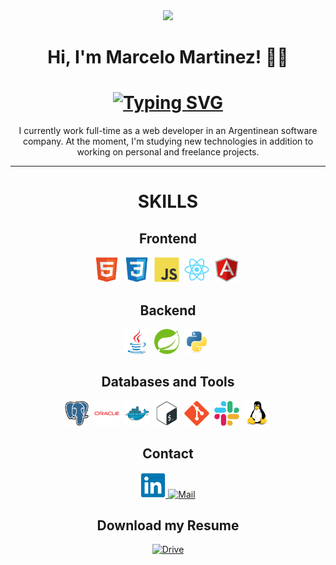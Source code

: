 
<div id="header" align="center">
     <img src="https://github.com/hebertdev1/hebertdev1/blob/master/javascript.gif">
     
#  Hi, I'm Marcelo Martinez! 👋👋

# [![Typing SVG](https://readme-typing-svg.herokuapp.com?color=%2336BCF7&lines=I'm+a+Java+Developer)](https://git.io/typing-svg)

 I currently work full-time as a web developer in an Argentinean software company. At the moment, I'm studying new technologies in addition to working on personal and freelance projects.


---


 <div>
  <h1>SKILLS</h1>
   <h2>Frontend</h2>
        <img src="https://github.com/devicons/devicon/blob/master/icons/html5/html5-original.svg" title="HTML" alt="HTML" whidth="40" height="40">&nbsp;
        <img src="https://github.com/devicons/devicon/blob/master/icons/css3/css3-original.svg" title="CCS" alt="CCS" whidth="40" height="40">&nbsp; 
        <img src="https://github.com/devicons/devicon/blob/master/icons/javascript/javascript-original.svg" title="Javascript" alt="Javascript" whidth="40" height="40">&nbsp; 
         <img src="https://github.com/devicons/devicon/blob/master/icons/react/react-original.svg" title="React" alt="React" whidth="40" height="40">&nbsp; 
        <img src="https://github.com/devicons/devicon/blob/master/icons/angularjs/angularjs-original.svg" title="Angular" alt="Angular" whidth="40" height="40">&nbsp;
   <h2>Backend</h2>
         <img src="https://github.com/devicons/devicon/blob/master/icons/java/java-original.svg" title="java" alt="java" whidth="40" height="40">&nbsp;
         <img src="https://github.com/devicons/devicon/blob/master/icons/spring/spring-original.svg" title="spring" alt="spring" whidth="40" height="40">&nbsp;
         <img src="https://github.com/devicons/devicon/blob/master/icons/python/python-original.svg" title="Python" alt="Python" whidth="40" height="40">&nbsp; 
   <h2>Databases and Tools</h2>
        <img src="https://github.com/devicons/devicon/blob/master/icons/postgresql/postgresql-original.svg" title="Postgresql" alt="Postgresql" whidth="40" height="40">&nbsp;
        <img src="https://github.com/devicons/devicon/blob/master/icons/oracle/oracle-original.svg" title="Oracle" alt="Oracle" whidth="40" height="40">&nbsp; 
        <img src="https://github.com/devicons/devicon/blob/master/icons/docker/docker-original.svg" title="Docker" alt="Docker" whidth="40" height="40">&nbsp; 
         <img src="https://github.com/devicons/devicon/blob/master/icons/bash/bash-original.svg" title="Bash" alt="Bash" whidth="40" height="40">&nbsp; 
        <img src="https://github.com/devicons/devicon/blob/master/icons/git/git-original.svg" title="Git" alt="Git" whidth="40" height="40">&nbsp;
        <img src="https://github.com/devicons/devicon/blob/master/icons/slack/slack-original.svg" title="Slack" alt="Slack" whidth="40" height="40">&nbsp; 
        <img src="https://github.com/devicons/devicon/blob/master/icons/linux/linux-original.svg" title="Linux" alt="Linux" whidth="40" height="40">&nbsp;     
   <h2>Contact</h2>
        <a href="https://www.linkedin.com/in/marcelo-martinez-dev/" target="_blank">
        <img src="https://github.com/devicons/devicon/blob/master/icons/linkedin/linkedin-original.svg" title="Linkedin" alt="Linkedin" width="40" height="40">
        </a>
        <a href="mailto:mjmfullstack@gmail.com">
        <img src="https://github.com/Mar7inez/Mar7inez/assets/89807910/b9ad9487-1ab8-43ce-9290-18582ea369d3" title="Mail" alt="Mail" width="40" height="40">
        </a>        
 <h2>Download my Resume</h2>
        <a href="https://drive.google.com/file/d/1EFYNMVsTHtKHBTD_Je2NRCVlOK7QMu_V/view?usp=sharing" target="_blank">
        <img src="https://github.com/Mar7inez/Mar7inez/assets/89807910/a5017cef-506b-488b-b7dc-a69a928421ec" title="Drive" alt="Drive" width="40" height="40">
        </a>

        

